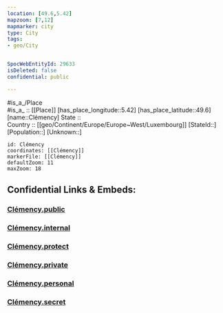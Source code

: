 ```yaml
---
location: [49.6,5.42] 
mapzoom: [7,12] 
mapmarker: city 
type: City
tags:
- geo/City


SpocWebEntityId: 29633
isDeleted: false
confidential: public

---
```

#is_a_/Place  
#is_a_ :: [[Place]] 
[has_place_longitude::5.42] 
[has_place_latitude::49.6] 
[name::Clémency] 
State ::  
Country :: [[geo/Continent/Europe/Europe~West/Luxembourg]] 
[StateId::] 
[Population::] 
[Unknown::] 


```leaflet
id: Clémency
coordinates: [[Clémency]] 
markerFile: [[Clémency]] 
defaultZoom: 11 
maxZoom: 18
```


## Confidential Links & Embeds: 

### [Clémency.public](/_public/\Earth\Continent\Europe\Europe~West\Belgium\Regions~Belgium\Wallonie\counties~Wallonie\Luxembourg\CityClémency.public.md) 

### [Clémency.internal](/_internal/\Earth\Continent\Europe\Europe~West\Belgium\Regions~Belgium\Wallonie\counties~Wallonie\Luxembourg\CityClémency.internal.md) 

### [Clémency.protect](/_protect/\Earth\Continent\Europe\Europe~West\Belgium\Regions~Belgium\Wallonie\counties~Wallonie\Luxembourg\CityClémency.protect.md) 

### [Clémency.private](/_private/\Earth\Continent\Europe\Europe~West\Belgium\Regions~Belgium\Wallonie\counties~Wallonie\Luxembourg\CityClémency.private.md) 

### [Clémency.personal](/_personal/\Earth\Continent\Europe\Europe~West\Belgium\Regions~Belgium\Wallonie\counties~Wallonie\Luxembourg\CityClémency.personal.md) 

### [Clémency.secret](/_secret/\Earth\Continent\Europe\Europe~West\Belgium\Regions~Belgium\Wallonie\counties~Wallonie\Luxembourg\CityClémency.secret.md)

